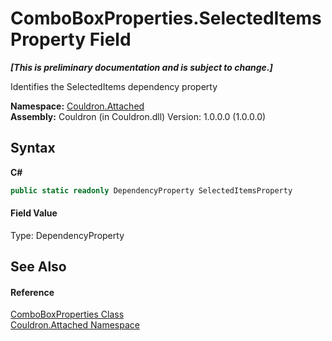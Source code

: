 # ComboBoxProperties.SelectedItemsProperty Field
 _**\[This is preliminary documentation and is subject to change.\]**_

Identifies the SelectedItems&nbsp;dependency property

**Namespace:**&nbsp;<a href="N_Couldron_Attached">Couldron.Attached</a><br />**Assembly:**&nbsp;Couldron (in Couldron.dll) Version: 1.0.0.0 (1.0.0.0)

## Syntax

**C#**<br />
``` C#
public static readonly DependencyProperty SelectedItemsProperty
```


#### Field Value
Type: DependencyProperty

## See Also


#### Reference
<a href="T_Couldron_Attached_ComboBoxProperties">ComboBoxProperties Class</a><br /><a href="N_Couldron_Attached">Couldron.Attached Namespace</a><br />